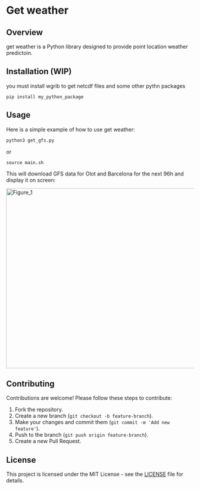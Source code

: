 # Get weather

## Overview
get weather is a Python library designed to provide point location weather predictoin.

## Installation (WIP)
you must install wgrib to get netcdf files and some other pythn packages 

```
pip install my_python_package
```

## Usage
Here is a simple example of how to use get weather:

```python
python3 get_gfs.py
```

or 

```shell
source main.sh
```
This will download GFS data for Olot and Barcelona for the next 96h and display it on screen:

<img width="960" height="484" alt="Figure_1" src="https://github.com/user-attachments/assets/6a2ce52e-ff0e-4a78-835a-716cb036dd53" />

## Contributing
Contributions are welcome! Please follow these steps to contribute:

1. Fork the repository.
2. Create a new branch (`git checkout -b feature-branch`).
3. Make your changes and commit them (`git commit -m 'Add new feature'`).
4. Push to the branch (`git push origin feature-branch`).
5. Create a new Pull Request.

## License
This project is licensed under the MIT License - see the [LICENSE](LICENSE) file for details.
